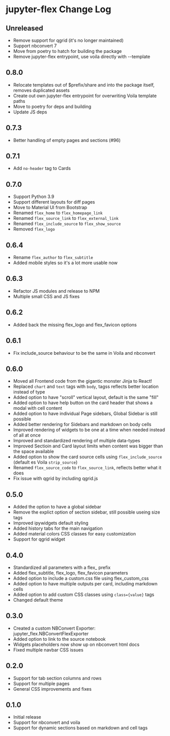 # jupyter-flex Change Log

## Unreleased

- Remove support for qgrid (it's no longer maintained)
- Support nbconvert 7
- Move from poetry to hatch for building the package
- Remove jupyter-flex entrypoint, use voila directly with --template

## 0.8.0

- Relocate templates out of $prefix/share and into the package itself, removes duplicated assets
- Create out own jupyter-flex entrypoint for overwriting Voila template paths
- Move to poetry for deps and building
- Update JS deps

## 0.7.3

- Better handling of empty pages and sections (#96)

## 0.7.1

- Add `no-header` tag to Cards

## 0.7.0

- Support Python 3.9
- Support different layouts for diff pages
- Move to Material UI from Bootstrap
- Renamed `flex_home` to `flex_homepage_link`
- Renamed `flex_source_link` to `flex_external_link`
- Renamed `flex_include_source` to `flex_show_source`
- Removed `flex_logo`

## 0.6.4

- Rename `flex_author` to `flex_subtitle`
- Added mobile styles so it's a lot more usable now

## 0.6.3

- Refactor JS modules and release to NPM
- Multiple small CSS and JS fixes

## 0.6.2

- Added back the missing flex_logo and flex_favicon options

## 0.6.1

- Fix include_source behaviour to be the same in Voila and nbconvert

## 0.6.0

- Moved all Frontend code from the gigantic monster Jinja to React!
- Replaced `chart` and `text` tags with `body`, tagss reflects better location instead of type
- Added option to have "scroll" vertical layout, default is the same "fill"
- Added option to have help button on the card header that shows a modal with cell content
- Added option to have individual Page sidebars, Global Sidebar is still possible
- Added better rendering for Sidebars and markdown on body cells
- Improved rendering of widgets to be one at a time when needed instead of all at once
- Improved and standardized rendering of multiple data-types
- Improved Sectioin and Card layout limits when content was bigger than the space available
- Added option to show the card source cells using `flex_include_source` (default es Voila `strip_source`)
- Renamed `flex_source_code` to `flex_source_link`, reflects better what it does
- Fix issue with qgrid by including qgrid.js

## 0.5.0

- Added the option to have a global sidebar
- Remove the explict option of section sidebar, still possible useing size tags
- Improved ipywidgets default styling
- Added history tabs for the main navigation
- Added material colors CSS classes for easy customization
- Support for qgrid widget

## 0.4.0

- Standardized all parameters with a flex\_ prefix
- Added flex_subtitle, flex_logo, flex_favicon parameters
- Added option to include a custom.css file using flex_custom_css
- Added option to have multiple outputs per card, including markdown cells
- Added option to add custom CSS classes using `class={value}` tags
- Changed default theme

## 0.3.0

- Created a custom NBConvert Exporter: jupyter_flex.NBConvertFlexExporter
- Added option to link to the source notebook
- Widgets placeholders now show up on nbconvert html docs
- Fixed multiple navbar CSS issues

## 0.2.0

- Support for tab section columns and rows
- Support for multiple pages
- General CSS improvements and fixes

## 0.1.0

- Initial release
- Support for nbconvert and voila
- Support for dynamic sections based on markdown and cell tags
